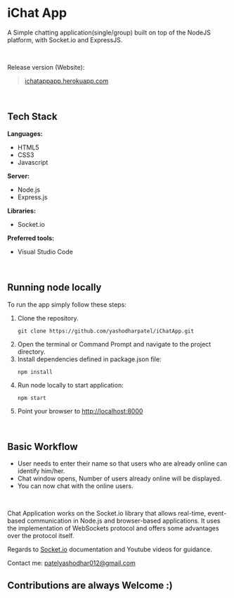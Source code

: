 # iChat App

<p>A Simple chatting application(single/group) built on top of the NodeJS platform, with Socket.io and ExpressJS.</p>
<br>

<p>Release version (Website):</p>

<blockquote>
	<a href="https://ichatappapp.herokuapp.com/" target="blank">ichatappapp.herokuapp.com</a>
</blockquote>
<br>

<h2>Tech Stack</h2>
<p><strong>Languages:</strong></p>
<ul>
	<li>HTML5</li>
	<li>CSS3</li>
	<li>Javascript</li>
</ul>

<p><strong>Server:</strong></p>
<ul>
	<li>Node.js</li>
	<li>Express.js</li>
</ul>

<p><strong>Libraries:</strong></p>
<ul>
	<li>Socket.io</li>
</ul>

<p><strong>Preferred tools:</strong></p>
<ul>
	<li>Visual Studio Code</li>
</ul>
<br>

<h2>Running node locally</h2>

To run the app simply follow these steps:

<ol>
<li>Clone the repository.
<pre><code>git clone https://github.com/yashodharpatel/iChatApp.git</code></pre></li>

<li>Open the terminal or Command Prompt and navigate to the project directory.</li>

<li>Install dependencies defined in package.json file:
<pre><code>npm install</code></pre></li>

<li>Run node locally to start application:
<pre><code>npm start</code></pre></li>

<li>Point your browser to <a href="http://localhost:8000">http://localhost:8000</a></li>
</ol>
<br>

<h2>Basic Workflow</h2>
<ul>
	<li>User needs to enter their name so that users who are already online can identify him/her.</li>
	<li>Chat window opens, Number of users already online will be displayed.</li>
	<li>You can now chat with the online users.</li>  
</ul>
<br>

Chat Application works on the Socket.io library that allows real-time, event-based communication in Node.js and browser-based applications. It uses the implementation of WebSockets protocol and offers some advantages over the protocol itself.

Regards to <a href="https://socket.io/docs/v4/" target="blank">Socket.io</a> documentation and Youtube videos for guidance.

Contact me: [patelyashodhar012@gmail.com](mailto:patelyashodhar012@gmail.com)

<h2>Contributions are always Welcome :)</h2>